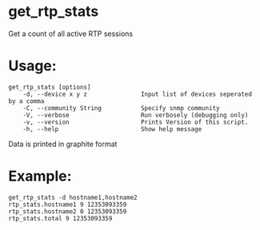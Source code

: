 get_rtp_stats
=============

Get a count of all active RTP sessions

# Usage: 
```
get_rtp_stats [options]                                                                           
    -d, --device x y z               Input list of devices seperated by a comma                          
    -C, --community String           Specify snmp community                                              
    -V, --verbose                    Run verbosely (debugging only)                                      
    -v, --version                    Prints Version of this script.                                      
    -h, --help                       Show help message 
```

Data is printed in graphite format

# Example:
```
get_rtp_stats -d hostname1,hostname2
rtp_stats.hostname1 9 12353093359
rtp_stats.hostname2 0 12353093359
rtp_stats.total 9 12353093359
```
